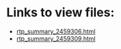 # Links to view files:

* [rtp_summary_2459306.html](https://htmlpreview.github.io/?https://github.com/HERA-Team/2021_Interseason_Notebooks/blob/main/_rtp_summary_/rtp_summary_2459306.html)
* [rtp_summary_2459309.html](https://htmlpreview.github.io/?https://github.com/HERA-Team/2021_Interseason_Notebooks/blob/main/_rtp_summary_/rtp_summary_2459309.html)